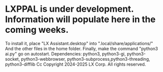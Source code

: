 # LXPPAL is under development. Information will populate here in the coming weeks.
To install it, place "LX Assistant.desktop" into ".local/share/applications/"
And the other files in the home folder.
Finally, make the command "python3 ai.py" go on autostart.
Dependencies: python3, python3-gi, python3-socket, python3-webbrowser, python3-subprocess,python3-threading, python3-difflib
Cc Copyright 2024-2025 LX Corp. All rights reserved.
